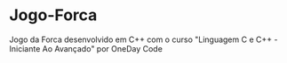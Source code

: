 # Jogo-Forca
Jogo da Forca desenvolvido em C++ com o curso "Linguagem C e C++ - Iniciante Ao Avançado" por OneDay Code
